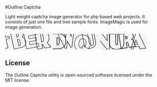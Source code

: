 #Outline Captcha

Light weight captcha image generator for php based web projects. It consists of just one file and tree sample fonts. ImageMagic is used for image generation. 


![Outline capture default](/samples/default1.png "Default 1")
![Outline capture default](/samples/default2.png "Default 2")
![Outline capture default](/samples/default3.png "Default 3")




## License
The Outline Captcha utility is open-sourced software licensed under the MIT license.
